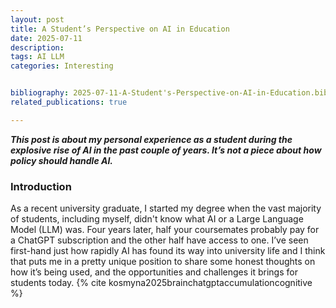 ```yaml
---
layout: post
title: A Student’s Perspective on AI in Education
date: 2025-07-11
description: 
tags: AI LLM
categories: Interesting


bibliography: 2025-07-11-A-Student's-Perspective-on-AI-in-Education.bib
related_publications: true

---
```

***This post is about my personal experience as a student during the explosive rise of AI in the past couple of years. It’s not a piece about how policy should handle AI.***

### Introduction 

As a recent university graduate, I started my degree when the vast majority of students, including myself, didn't know what AI or a Large Language Model (LLM) was. Four years later, half your coursemates probably pay for a ChatGPT subscription and the other half have access to one. I’ve seen first-hand just how rapidly AI has found its way into university life and I think that puts me in a pretty unique position to share some honest thoughts on how it’s being used, and the opportunities and challenges it brings for students today. {% cite kosmyna2025brainchatgptaccumulationcognitive %}


